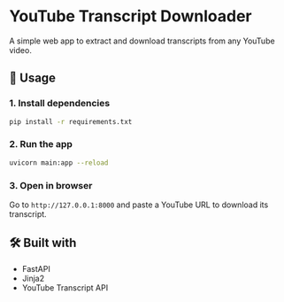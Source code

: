 # YouTube Transcript Downloader

A simple web app to extract and download transcripts from any YouTube video.

## 🚀 Usage

### 1. Install dependencies

```bash
pip install -r requirements.txt
```

### 2. Run the app

```bash
uvicorn main:app --reload
```

### 3. Open in browser

Go to `http://127.0.0.1:8000` and paste a YouTube URL to download its transcript.

## 🛠 Built with

- FastAPI
- Jinja2
- YouTube Transcript API